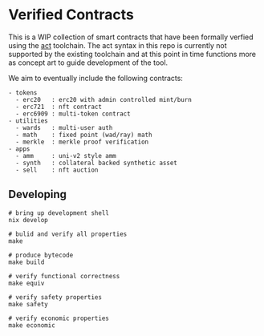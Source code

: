 # Verified Contracts

This is a WIP collection of smart contracts that have been formally verfied using the
[act](https://github.com/ethereum/act) toolchain. The act syntax in this repo is currently not
supported by the existing toolchain and at this point in time functions more as concept art to guide
development of the tool.

We aim to eventually include the following contracts:

```
- tokens
  - erc20   : erc20 with admin controlled mint/burn
  - erc721  : nft contract
  - erc6909 : multi-token contract
- utilities
  - wards   : multi-user auth
  - math    : fixed point (wad/ray) math
  - merkle  : merkle proof verification
- apps
  - amm     : uni-v2 style amm
  - synth   : collateral backed synthetic asset
  - sell    : nft auction
```

## Developing

```
# bring up development shell
nix develop

# bulid and verify all properties
make

# produce bytecode
make build

# verify functional correctness
make equiv

# verify safety properties
make safety

# verify economic properties
make economic
```
